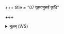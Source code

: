 +++
title = "07 एहमामुत्तरं कृधि"

+++
<details><summary>मूलम् (WS)</summary>

एहमामुत्तरं कृधि सहस्व पृतनायतः ।  
व्यस्मत् कृत्या व्यस्मच्छपथाङ् अज ॥ ७ ॥
</details>